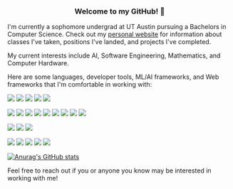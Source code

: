 <link rel="stylesheet" href="https://cdnjs.cloudflare.com/ajax/libs/font-awesome/4.7.0/css/font-awesome.min.css">

<h3 align="center">
<b>Welcome to my GitHub! 👋</b>
</h3>

I'm currently a sophomore undergrad at UT Austin pursuing a Bachelors in Computer Science. Check out my [personal website](https://harishbommakanti.github.io) for information about classes I've taken, positions I've landed, and projects I've completed.

My current interests include AI, Software Engineering, Mathematics, and Computer Hardware.

Here are some languages, developer tools, ML/AI frameworks, and Web frameworks that I'm comfortable in working with:

![](https://img.shields.io/badge/Language-Python-informational?style=flat&logo=python&color=darkgreen)
![](https://img.shields.io/badge/Language-Java-informational?style=flat&logo=java&color=darkgreen)
![](https://img.shields.io/badge/Language-C-informational?style=flat&logo=c&color=darkgreen)
![](https://img.shields.io/badge/Language-JavaScript-informational?style=flat&logo=javascript&color=darkgreen)
![](https://img.shields.io/badge/Language-Assembly-informational?style=flat&logo=assembly&color=darkgreen)

![](https://img.shields.io/badge/Tool-Linux-informational?style=flat&logo=linux&color=blue)
![](https://img.shields.io/badge/Tool-Git-informational?style=flat&logo=git&color=blue)
![](https://img.shields.io/badge/Tool-GitHub-informational?style=flat&logo=github&color=blue)
![](https://img.shields.io/badge/Tool-GitLab-informational?style=flat&logo=gitlab&color=blue)
![](https://img.shields.io/badge/Tool-Jira-informational?style=flat&logo=jira&color=blue)
![](https://img.shields.io/badge/Tool-Confluence-informational?style=flat&logo=confluence&color=blue)
![](https://img.shields.io/badge/Tool-Perforce-informational?style=flat&logo=perforce&color=blue)
![](https://img.shields.io/badge/Tool-Swarm-informational?style=flat&logo=swarm&color=blue)
![](https://img.shields.io/badge/Tool-LaTeX-informational?style=flat&color=blue)

![](https://img.shields.io/badge/ML-ScikitLearn-informational?style=flat&logo=scikit-learn&color=gold)
![](https://img.shields.io/badge/ML-PyTorch-informational?style=flat&logo=pytorch&color=gold)
![](https://img.shields.io/badge/ML-TensorBoard-informational?style=flat&logo=tensorboard&color=gold)

![](https://img.shields.io/badge/Web-HTML-informational?style=flat&logo=html&color=purple)
![](https://img.shields.io/badge/Web-CSS-informational?style=flat&logo=css&color=purple)
![](https://img.shields.io/badge/Web-Hugo-informational?style=flat&logo=hugo&color=purple)
![](https://img.shields.io/badge/Web-VuePress-informational?style=flat&logo=vuepress&color=purple)
![](https://img.shields.io/badge/Web-Jekyll-informational?style=flat&logo=jekyll&color=purple)

[![Anurag's GitHub stats](https://github-readme-stats.vercel.app/api?username=harishbommakanti&count_private=true&show_icons=true)](https://github.com/anuraghazra/github-readme-stats)

Feel free to reach out if you or anyone you know may be interested in working with me!

